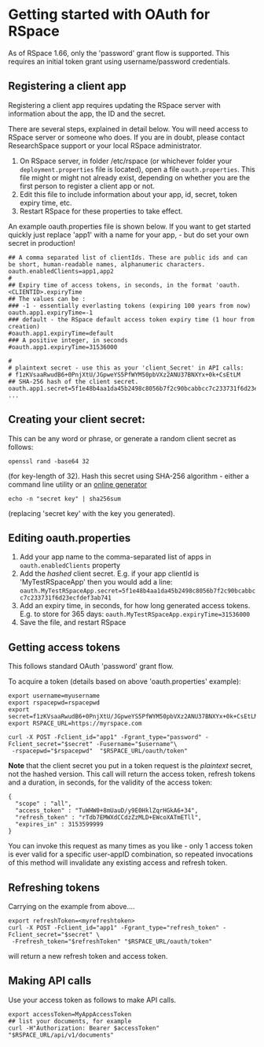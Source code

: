 # Getting started with OAuth for RSpace

As of RSpace 1.66, only the 'password' grant flow is supported. This requires an initial token grant using username/password credentials.

## Registering a client app

Registering a client app requires updating the RSpace server with information about the app, the ID and the secret.

There are several steps, explained in detail below. You will need access to RSpace server or someone who does. If you are in
doubt, please contact ResearchSpace support or your local RSpace administrator.

1. On RSpace server, in folder /etc/rspace (or whichever folder your `deployment.properties` file is located), open a file `oauth.properties`. This file might or might not already exist, depending on whether you are the first person to register a client app or not.
2. Edit this file to include information about your app, id, secret, token expiry time, etc.
3.  Restart RSpace for these properties to take effect.

An example oauth.properties file is shown below. If you want to get started quickly just replace 'app1' with a name for your app, - but do set your own secret in production!

```
## A comma separated list of clientIds. These are public ids and can be short, human-readable names, alphanumeric characters.
oauth.enabledClients=app1,app2
#
## Expiry time of access tokens, in seconds, in the format 'oauth.<CLIENTID>.expiryTime
## The values can be :
### -1 - essentially everlasting tokens (expiring 100 years from now)
oauth.app1.expiryTime=-1
### default - the RSpace default access token expiry time (1 hour from creation)
#oauth.app1.expiryTime=default
### A positive integer, in seconds
#oauth.app1.expiryTime=31536000

#
# plaintext secret - use this as your 'client_Secret' in API calls:
# f1zKVsaaRwudB6+0PnjXtU/JGpweYS5PfWYM50pbVXz2ANU37BNXYx+0k+CsEtLM
## SHA-256 hash of the client secret.
oauth.app1.secret=5f1e48b4aa1da45b2498c8056b7f2c90bcabbcc7c233731f6d23ecfdef3ab741
...

```
## Creating your client secret:

This can be any word or phrase, or generate a random client secret as follows:

```
openssl rand -base64 32 
```
(for key-length of 32).
Hash this secret using SHA-256 algorithm - either a command line utility or an [online generator](https://xorbin.com/tools/sha256-hash-calculator)

```
echo -n "secret key" | sha256sum 
```
(replacing 'secret key' with the key you generated).

##  Editing oauth.properties

1. Add your app name to the comma-separated list of apps in `oauth.enabledClients` property
2. Add the *hashed* client secret. E.g. if your app clientId is 'MyTestRSpaceApp' then you would add a line:
    `oauth.MyTestRSpaceApp.secret=5f1e48b4aa1da45b2498c8056b7f2c90bcabbcc7c233731f6d23ecfdef3ab741`
3. Add an expiry time, in seconds, for how long generated access tokens. E.g. to store for 365 days:
    `oauth.MyTestRSpaceApp.expiryTime=31536000`
4. Save the file, and restart RSpace

## Getting access tokens

This follows standard OAuth 'password' grant flow.

To acquire a token (details based on above 'oauth.properties' example):

```
export username=myusername
export rspacepwd=rspacepwd
export secret=f1zKVsaaRwudB6+0PnjXtU/JGpweYS5PfWYM50pbVXz2ANU37BNXYx+0k+CsEtLM
export RSPACE_URL=https://myrspace.com

curl -X POST -Fclient_id="app1" -Fgrant_type="password" -Fclient_secret="$secret" -Fusername="$username"\
 -rspacepwd="$rspacepwd"  "$RSPACE_URL/oauth/token"

```
**Note** that the client secret you put in a token request is the _plaintext_ secret, not the hashed version.
This call will return the access token, refresh tokens and a duration, in seconds, for the validity of the access token:

```
{
  "scope" : "all",
  "access_token" : "TuWHW0+8mUauD/y9E0HklZqrHGkA6+34",
  "refresh_token" : "rTdb7EMWXdCCdzZzMLD+EWcoXATmETll",
  "expires_in" : 3153599999
}
```

You can invoke this request as many times as you like - only 1 access token is ever valid for a specific user-appID combination, so repeated invocations of this method will invalidate any existing  access and refresh token.

## Refreshing tokens

Carrying on the example from above....

```
export refreshToken=<myrefreshtoken>
curl -X POST -Fclient_id="app1" -Fgrant_type="refresh_token" -Fclient_secret="$secret" \
 -Frefresh_token="$refreshToken" "$RSPACE_URL/oauth/token"
 ```

will return a new refresh token and access token.
 
## Making API calls

Use your access token as follows to make API calls. 

```
export accessToken=MyAppAccessToken
## list your documents, for example
curl -H"Authorization: Bearer $accessToken" "$RSPACE_URL/api/v1/documents"

```